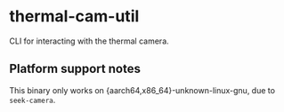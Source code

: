 # thermal-cam-util

CLI for interacting with the thermal camera.

## Platform support notes

This binary only works on {aarch64,x86_64}-unknown-linux-gnu, due to `seek-camera`.
